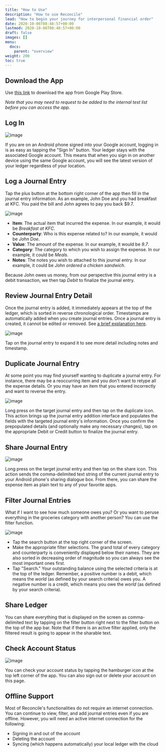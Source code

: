 ```yaml
---
title: "How to Use"
description: "How to use Reconcile"
lead: "How to begin your journey for interpersonal financial order"
date: 2020-10-06T08:48:57+00:00
lastmod: 2020-10-06T08:48:57+00:00
draft: false
images: []
menu:
  docs:
    parent: "overview"
weight: 200
toc: true
---
```


## Download the App

Use [this link](https://play.google.com/apps/internaltest/4701718537664687824) to download the app from Google Play Store.

*Note that you may need to request to be added to the internal test list before you can access the app.*

## Log In

![image](sign-in.png "Sign In Screen")

If you are on an Android phone signed into your Google account, logging in is as easy as tapping the "Sign In" button. Your ledger stays with the associated Google account. This means that when you sign in on another device using the same Google account, you will see the latest version of your ledger regardless of your location.

## Log a Journal Entry

Tap the plus button at the bottom right corner of the app then fill in the journal entry information. As an example, John Doe and you had breakfast at KFC. You paid the bill and John agrees to pay you back $9.7.

![image](add-screen.png "Add Journal Entry Screen")

* **Item**: The actual item that incurred the expense. In our example, it would be *Breakfast at KFC*.
* **Counterparty**: Who is this expense related to? In our example, it would be *John Doe*.
* **Value**: The amount of the expense. In our example, it would be *9.7*.
* **Category**: The category to which you wish to assign the expense. In our example, it could be *Meals*.
* **Notes**: The notes you wish to attached to this journal entry. In our example, it could be *John ordered a chicken sandwich*.

Because John owes us money, from our perspective this journal entry is a debit transaction, we then tap *Debit* to finalize the journal entry.

## Review Journal Entry Detail

Once the journal entry is added, it immediately appears at the top of the ledger, which is sorted in reverse chronological order. Timestamps are automatically added when you create journal entries. Once a journal entry is created, it cannot be edited or removed. See [a brief explanation here](https://reconcile.endiantribe.com/docs/overview/rules-of-accounting/).

![image](entry-detail.png "Journal Entry Detail Screen")

Tap on the journal entry to expand it to see more detail including notes and timestamp.

## Duplicate Journal Entry

At some point you may find yourself wanting to duplicate a journal entry. For instance, there may be a reoccurring item and you don't want to retype all the expense details. Or you may have an item that you entered incorrectly and want to reverse the entry.

![image](entry-menu.png "Journal Entry Menu Screen")

Long press on the target journal entry and then tap on the duplicate icon. This action brings up the journal entry addition interface and populates the fields with the targeted journal entry's information. Once you confirm the prepopulated details (and optionally make any necessary changes), tap on the appropriate Debit or Credit button to finalize the journal entry.

## Share Journal Entry

![image](entry-share.png "Journal Entry Share Screen")

Long press on the target journal entry and then tap on the share icon. This action sends the comma-delimited text string of the current journal entry to your Android phone's sharing dialogue box. From there, you can share the expense item as plain text to any of your favorite apps.

## Filter Journal Entries

What if I want to see how much someone owes you? Or you want to peruse everything in the groceries category with another person? You can use the filter function.

![image](filter.png "Journal Entry Filter Screen")

* Tap the search button at the top right corner of the screen.
* Make the appropriate filter selections. The grand total of every category and counterparty is conveniently displayed below their names. They are also sorted in decreasing order of magnitude so you can always see the most important ones first.
* Tap "Search." Your outstanding balance using the selected criteria is at the top of the ledger. Remember, a positive number is a debit, which means the *world* (as defined by your search criteria) owes you. A negative number is a credit, which means you owe the *world* (as defined by your search criteria).

## Share Ledger

You can share everything that is displayed on the screen as comma-delimited text by tapping on the filter button right next to the filter button on the top of the app bar. Note that if there is an active filter applied, only the filtered result is going to appear in the sharable text.

## Check Account Status

![image](account-status.png "Account Status Screen")

You can check your account status by tapping the hamburger icon at the top left corner of the app. You can also sign out or delete your account on this page.

## Offline Support

Most of Reconcile's functionalities do not require an internet connection. You can continue to view, filter, and add journal entries even if you are offline. However, you will need an active internet connection for the following:

* Signing in and out of the account
* Deleting the account
* Syncing (which happens automatically) your local ledger with the cloud
